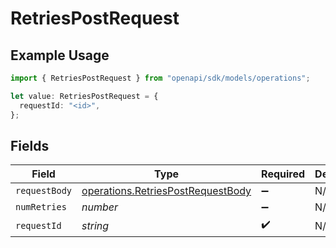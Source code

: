 # RetriesPostRequest

## Example Usage

```typescript
import { RetriesPostRequest } from "openapi/sdk/models/operations";

let value: RetriesPostRequest = {
  requestId: "<id>",
};
```

## Fields

| Field                                                                                         | Type                                                                                          | Required                                                                                      | Description                                                                                   |
| --------------------------------------------------------------------------------------------- | --------------------------------------------------------------------------------------------- | --------------------------------------------------------------------------------------------- | --------------------------------------------------------------------------------------------- |
| `requestBody`                                                                                 | [operations.RetriesPostRequestBody](../../../sdk/models/operations/retriespostrequestbody.md) | :heavy_minus_sign:                                                                            | N/A                                                                                           |
| `numRetries`                                                                                  | *number*                                                                                      | :heavy_minus_sign:                                                                            | N/A                                                                                           |
| `requestId`                                                                                   | *string*                                                                                      | :heavy_check_mark:                                                                            | N/A                                                                                           |
